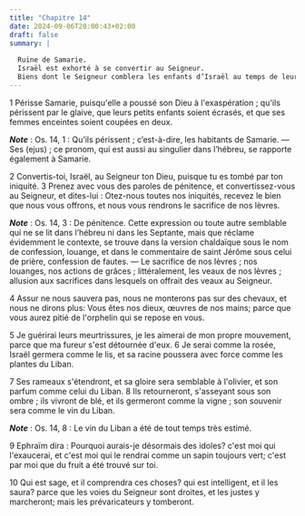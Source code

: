 ```yaml
---
title: "Chapitre 14"
date: 2024-09-06T20:00:43+02:00
draft: false
summary: |
  
  Ruine de Samarie.
  Israël est exhorté à se convertir au Seigneur.
  Biens dont le Seigneur comblera les enfants d’Israël au temps de leur retour.
---
```



1 Périsse Samarie, puisqu'elle a poussé son Dieu à l'exaspération ; qu'ils périssent par le glaive, que leurs petits enfants soient écrasés, et que ses femmes enceintes soient coupées en deux.

***Note*** :  Os. 14, 1 : Qu’ils périssent ; c’est-à-dire, les habitants de Samarie. ― Ses (ejus) ; ce pronom, qui est aussi au singulier dans l’hébreu, se rapporte également à Samarie.


2 Convertis-toi, Israël, au Seigneur ton Dieu, puisque tu es tombé par ton iniquité. 3 Prenez avec vous des paroles de pénitence, et convertissez-vous au Seigneur, et dites-lui : Otez-nous toutes nos iniquités, recevez le bien que nous vous offrons, et nous vous rendrons le sacrifice de nos lèvres.

***Note*** :  Os. 14, 3 : De pénitence. Cette expression ou toute autre semblable qui ne se lit dans l’hébreu ni dans les Septante, mais que réclame évidemment le contexte, se trouve dans la version chaldaïque sous le nom de confession, louange, et dans le commentaire de saint Jérôme sous celui de prière, confession de fautes. ― Le sacrifice de nos lèvres ; nos louanges, nos actions de grâces ; littéralement, les veaux de nos lèvres ; allusion aux sacrifices dans lesquels on offrait des veaux au Seigneur.


4 Assur ne nous sauvera pas, nous ne monterons pas sur des chevaux, et nous ne dirons plus: Vous êtes nos dieux, œuvres de nos mains; parce que vous aurez pitié de l'orphelin qui se repose en vous.


5 Je guérirai leurs meurtrissures, je les aimerai de mon propre mouvement, parce que ma fureur s'est détournée d'eux. 6 Je serai comme la rosée, Israël germera comme le lis, et sa racine poussera avec force comme les plantes du Liban.


7 Ses rameaux s'étendront, et sa gloire sera semblable à l'olivier, et son parfum comme celui du Liban. 8 Ils retourneront, s'asseyant sous son ombre ; ils vivront de blé, et ils germeront comme la vigne ; son souvenir sera comme le vin du Liban.

***Note*** :  Os. 14, 8 : Le vin du Liban a été de tout temps très estimé.


9 Ephraïm dira : Pourquoi aurais-je désormais des idoles? c'est moi qui l'exaucerai, et c'est moi qui le rendrai comme un sapin toujours vert; c'est par moi que du fruit a été trouvé sur toi.


10 Qui est sage, et il comprendra ces choses? qui est intelligent, et il les saura? parce que les voies du Seigneur sont droites, et les justes y marcheront; mais les prévaricateurs y tomberont.
